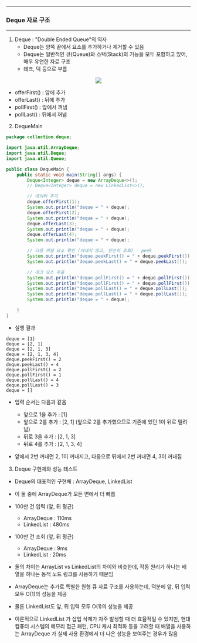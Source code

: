 -----
### Deque 자료 구조
-----
1. Deque : "Double Ended Queue"의 약자
   - Deque는 양쪽 끝에서 요소를 추가하거나 제거할 수 있음
   - Deque는 일반적인 큐(Queue)와 스택(Stack)의 기능을 모두 포함하고 있어, 매우 유연한 자료 구조
   - 데크, 덱 등으로 부름

<div align="center">
<img src="https://github.com/user-attachments/assets/1ba6838c-8645-40da-a7bb-185eb68943ab">
</div>

   - offerFirst() : 앞에 추가
   - offerLast() : 뒤에 추가
   - pollFirst() : 앞에서 꺼냄
   - pollLast() : 뒤에서 꺼냄

2. DequeMain
```java
package collection.deque;

import java.util.ArrayDeque;
import java.util.Deque;
import java.util.Queue;

public class DequeMain {
    public static void main(String[] args) {
        Deque<Integer> deque = new ArrayDeque<>();
        // Deque<Integer> deque = new LinkedList<>();

        // 데이터 추가
        deque.offerFirst(1);
        System.out.println("deque = " + deque);
        deque.offerFirst(2);
        System.out.println("deque = " + deque);
        deque.offerLast(3);
        System.out.println("deque = " + deque);
        deque.offerLast(4);
        System.out.println("deque = " + deque);

        // 다음 꺼낼 요소 확인 (꺼내지 않고, 단순히 조회) - peek
        System.out.println("deque.peekFirst() = " + deque.peekFirst());
        System.out.println("deque.peekLast() = " + deque.peekLast());

        // 데크 요소 추출
        System.out.println("deque.pollFirst() = " + deque.pollFirst());
        System.out.println("deque.pollFirst() = " + deque.pollFirst());
        System.out.println("deque.pollLast() = " + deque.pollLast());
        System.out.println("deque.pollLast() = " + deque.pollLast());
        System.out.println("deque = " + deque);

    }
}
```
  - 실행 결과
```
deque = [1]
deque = [2, 1]
deque = [2, 1, 3]
deque = [2, 1, 3, 4]
deque.peekFirst() = 2
deque.peekLast() = 4
deque.pollFirst() = 2
deque.pollFirst() = 1
deque.pollLast() = 4
deque.pollLast() = 3
deque = []
```

  - 입력 순서는 다음과 같음
    + 앞으로 1을 추가 : [1]
    + 앞으로 2를 추가 : [2, 1] (앞으로 2를 추가했으므로 기존에 있던 1이 뒤로 밀려남)  
    + 뒤로 3을 추가 : [2, 1, 3]
    + 뒤로 4를 추가 : [2, 1, 3, 4]

  - 앞에서 2번 꺼내면 2, 1이 꺼내지고, 다음으로 뒤에서 2번 꺼내면 4, 3이 꺼내짐

3. Deque 구현체와 성능 테스트
  - Deque의 대표적인 구현체 : ArrayDeque, LinkedList
  - 이 둘 중에 ArrayDeque가 모든 면에서 더 빠름
  - 100만 건 입력 (앞, 뒤 평균)
    + ArrayDeque : 110ms
    + LinkedList : 480ms
  - 100만 건 조회 (앞, 뒤 평균)
    + ArrayDeque : 9ms
    + LinkedList : 20ms

  - 둘의 차이는 ArrayList vs LinkedList의 차이와 비슷한데, 작동 원리가 하나는 배열을 하나는 동적 노드 링크를 사용하기 때문임
  - ArrayDeque는 추가로 특별한 원형 큐 자료 구조를 사용하는데, 덕분에 앞, 뒤 입력 모두 O(1)의 성능을 제공
  - 물론 LinkedList도 앞, 뒤 입력 모두 O(1)의 성능을 제공
  - 이론적으로 LinkedList 가 삽입 삭제가 자주 발생할 때 더 효율적일 수 있지만, 현대 컴퓨터 시스템의 메모리 접근 패턴, CPU 캐시 최적화 등을 고려할 때 배열을 사용하는 ArrayDeque 가 실제 사용 환경에서 더 나은 성능을 보여주는 경우가 많음
